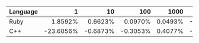 | Language | 1 | 10 | 100 | 1000 | 10000 | 100000 |
| --- |  ---:| ---:| ---:| ---:| ---:| ---:|
| Ruby | 1.8592% | 0.6623% | 0.0970% | 0.0493% | -0.0069% | 0.0036% |
| C++ | -23.6056% | -0.6873% | -0.3053% | 0.4077% | -0.1500% | 0.0414% |
